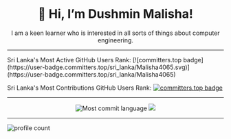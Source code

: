 <h1 align="center">👋 Hi, I’m Dushmin Malisha!</h1>

<p align="center">I am a keen learner who is interested in all sorts of things about computer engineering.</p>
<!---
Malisha4065/Malisha4065 is a ✨ special ✨ repository because its `README.md` (this file) appears on your GitHub profile.
You can click the Preview link to take a look at your changes.
--->
<hr>
Sri Lanka's Most Active GitHub Users Rank: [![committers.top badge](https://user-badge.committers.top/sri_lanka/Malisha4065.svg)](https://user-badge.committers.top/sri_lanka/Malisha4065)

Sri Lanka's Most Contributions GitHub Users Rank: [![committers.top badge](https://user-badge.committers.top/sri_lanka_public/Malisha4065.svg)](https://user-badge.committers.top/sri_lanka_public/Malisha4065)

<hr>
<p align="center"><img src="http://github-profile-summary-cards.vercel.app/api/cards/most-commit-language?username=Malisha4065&theme=nord_dark" alt="Most commit language" />
<img src="http://github-profile-summary-cards.vercel.app/api/cards/repos-per-language?username=Malisha4065&theme=nord_dark" /></p>
<hr>
<p align="left"><img src="https://komarev.com/ghpvc/?username=Malisha4065" alt="profile count" /></p>
